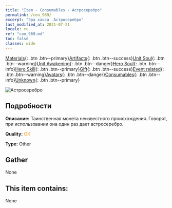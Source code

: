 ```yaml
---
title: "Item - Consumables - Астросеребро"
permalink: /con_969/
excerpt: "Эра хаоса  Астросеребро"
last_modified_at: 2021-07-21
locale: ru
ref: "con_969.md"
toc: false
classes: wide
---
```

 [Materials](/ItemsRU/){: .btn .btn--primary}[Artifacts](/ItemsRU/Artifacts/){: .btn .btn--success}[Unit Soul](/ItemsRU/UnitSoul/){: .btn .btn--warning}[Unit Awakening](/ItemsRU/UnitAwakening/){: .btn .btn--danger}[Hero Soul](/ItemsRU/HeroSoul/){: .btn .btn--info}[Hero Skill](/ItemsRU/HeroSkill/){: .btn .btn--primary}[Gift](/ItemsRU/Gift/){: .btn .btn--success}[Event related](/ItemsRU/Events/){: .btn .btn--warning}[Avatars](/ItemsRU/Avatars/){: .btn .btn--danger}[Consumables](/ItemsRU/Consumables/){: .btn .btn--info}[Unknown](/ItemsRU/Unknown/){: .btn .btn--primary}

 ![Астросеребро](/images/t/artifact_41003.png)

## Подробности
 **Описание:** Таинственная монета неизвестного происхождения. Говорят, при использовании она один раз дает астросеребро.

 **Quality:** <span style="color: #FF8C00">OK</span>

 **Type:** Other

## Gather

  None

## This item contains:

  None

